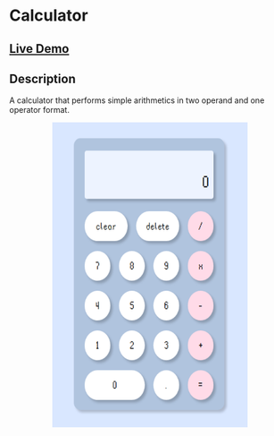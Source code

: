 # Calculator

## [Live Demo](https://linmelissa.github.io/Calculator/)

## Description
A calculator that performs simple arithmetics in two operand and one operator format.

<p align="center">
  <img width="350" height="545" src="/assets/images/calcimage.png">
</p>
